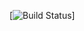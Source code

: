 [![Build Status](https://dev.azure.com/NewHRPortal/HRPortal/_apis/build/status/HRPortal?branchName=master)]
